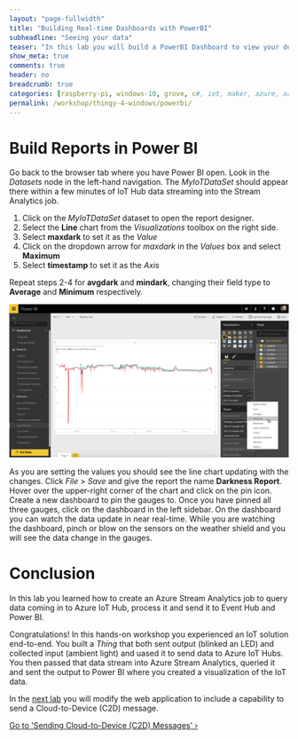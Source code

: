 ```yaml
---
layout: "page-fullwidth"
title: "Building Real-time Dashboards with PowerBI"
subheadline: "Seeing your data"
teaser: "In this lab you will build a PowerBI Dashboard to view your device data in real-time."
show_meta: true
comments: true
header: no
breadcrumb: true
categories: [raspberry-pi, windows-10, grove, c#, iot, maker, azure, azure-iot-hub]
permalink: /workshop/thingy-4-windows/powerbi/
---
```


# Build Reports in Power BI
Go back to the browser tab where you have Power BI open. Look in the _Datasets_ node in the left-hand navigation. The _MyIoTDataSet_ should appear there within a few minutes of IoT Hub data streaming into the Stream Analytics job. 

1. Click on the _MyIoTDataSet_ dataset to open the report designer.
2. Select the __Line__ chart from the _Visualizations_ toolbox on the right side.
3. Select __maxdark__ to set it as the _Value_
4. Click on the dropdown arrow for _maxdark_ in the _Values_ box and select __Maximum__
5. Select __timestamp__ to set it as the _Axis_ 

Repeat steps 2-4 for __avgdark__ and __mindark__, changing their field type to __Average__ and __Minimum__ respectively.

![Create the Power BI report](/images/rpi2/powerbi01.png)

As you are setting the values you should see the line chart updating with the changes. Click _File_ > _Save_ and give the report the name __Darkness Report__. Hover over the upper-right corner of the chart and click on the pin icon. Create a new dashboard to pin the gauges to. Once you have pinned all three gauges, click on the dashboard in the left sidebar. On the dashboard you can watch the data update in near real-time. While you are watching the dashboard, pinch or blow on the sensors on the weather shield and you will see the data change in the gauges.

# Conclusion
In this lab you learned how to create an Azure Stream Analytics job to query data coming in to Azure IoT Hub, process it and send it to Event Hub and Power BI.

Congratulations! In this hands-on workshop you experienced an IoT solution end-to-end. You built a _Thing_ that both sent output (blinked an LED) and collected input (ambient light) and uased it to send data to Azure IoT Hubs. You then passed that data stream into Azure Stream Analytics, queried it and sent the output to Power BI where you created a visualization of the IoT data.

In the [next lab][nextlab] you will modify the web application to include a capability to send a Cloud-to-Device (C2D) message. 

<a class="radius button small" href="{{ site.url }}/workshop/thingy-4-windows/sending-c2d-messages/">Go to 'Sending Cloud-to-Device (C2D) Messages' ›</a>

[nextlab]: ../sending-c2d-messages/